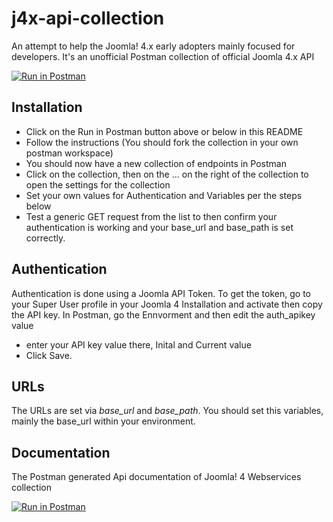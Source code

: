 # j4x-api-collection
An attempt to help the Joomla! 4.x early adopters mainly focused for developers. It's an unofficial Postman collection of official Joomla 4.x API

[![Run in Postman](https://run.pstmn.io/button.svg)](https://app.getpostman.com/run-collection/20976681-4f03f3da-2199-49ac-b850-077350315dd8?action=collection%2Ffork&source=rip_markdown&collection-url=entityId%3D20976681-4f03f3da-2199-49ac-b850-077350315dd8%26entityType%3Dcollection%26workspaceId%3Da7921fd3-c969-40a8-b48c-c98d1935fd60)

## Installation
- Click on the Run in Postman button above or below in this README
- Follow the instructions (You should fork the collection in your own postman workspace)
- You should now have a new collection of endpoints in Postman
- Click on the collection, then on the ... on the right of the collection to open the settings for the collection
- Set your own values for Authentication and Variables per the steps below
- Test a generic GET request from the list to then confirm your authentication is working and your base_url and base_path is set correctly.

## Authentication
Authentication is done using a Joomla API Token. To get the token, go to your Super User profile in your Joomla 4 Installation and activate then copy the API key. In Postman, go the Ennvorment and then edit the auth_apikey value
- enter your API key value there, Inital and Current value
- Click Save.

## URLs
The URLs are set via *base_url* and *base_path*.  You should set this variables, mainly the base_url within your environment.

## Documentation
The Postman generated Api documentation of Joomla! 4 Webservices collection

[![Run in Postman](https://run.pstmn.io/button.svg)](https://app.getpostman.com/run-collection/20976681-4f03f3da-2199-49ac-b850-077350315dd8?action=collection%2Ffork&source=rip_markdown&collection-url=entityId%3D20976681-4f03f3da-2199-49ac-b850-077350315dd8%26entityType%3Dcollection%26workspaceId%3Da7921fd3-c969-40a8-b48c-c98d1935fd60)
